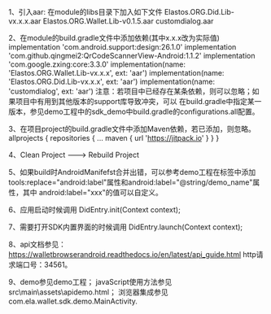 1、引入aar: 在module的libs目录下加入如下文件
Elastos.ORG.Did.Lib-vx.x.x.aar
Elastos.ORG.Wallet.Lib-v0.1.5.aar
customdialog.aar

2、在module的build.gradle文件中添加依赖(其中x.x.x改为实际值)
    implementation 'com.android.support:design:26.1.0'
    implementation 'com.github.qingmei2:QrCodeScannerView-Android:1.1.2'
    implementation 'com.google.zxing:core:3.3.0'
    implementation(name: 'Elastos.ORG.Wallet.Lib-vx.x.x', ext: 'aar')
    implementation(name: 'Elastos.ORG.Did.Lib-vx.x.x', ext: 'aar')
    implementation(name: 'customdialog', ext: 'aar')
注意：若项目中已经存在某条依赖，则可以忽略；如果项目中有用到其他版本的support库导致冲突，可以
在build.gradle中指定某一版本，参见demo工程中的sdk_demo中build.gradle的configurations.all配置。

3、在项目project的build.gradle文件中添加Maven依赖，若已添加，则忽略。
allprojects {
    repositories {
        ...
        maven { url 'https://jitpack.io' }
    }
}

4、Clean Project ---> Rebuild Project

5、如果build时AndroidManifefst合并出错，可以参考demo工程在<Application>标签中添加
tools:replace="android:label"属性和android:label="@string/demo_name"属性，其中
android:label="xxx"的值可以自定义。

6、应用启动时候调用        DidEntry.init(Context context);

7、需要打开SDK内置界面的时候调用   DidEntry.launch(Context context);

8、api文档参见：https://walletbrowserandroid.readthedocs.io/en/latest/api_guide.html
http请求端口号：34561。

9、demo参见demo工程；
javaScript使用方法参见src\main\assets\apidemo.html；
浏览器集成参见com.ela.wallet.sdk.demo.MainActivity.

